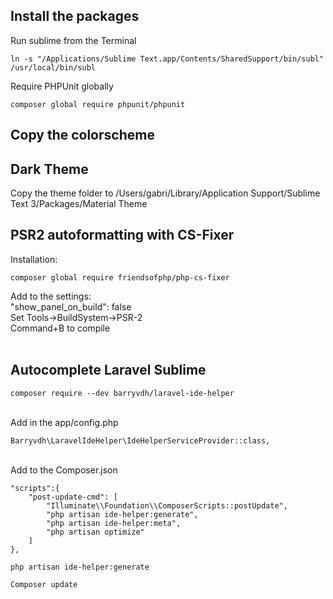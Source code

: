 ## Install the packages
Run sublime from the Terminal
```
ln -s "/Applications/Sublime Text.app/Contents/SharedSupport/bin/subl" /usr/local/bin/subl
```
Require PHPUnit globally
```
composer global require phpunit/phpunit
```

## Copy the colorscheme

## Dark Theme
Copy the theme folder to 
/Users/gabri/Library/Application Support/Sublime Text 3/Packages/Material Theme
<br>

## PSR2 autoformatting with CS-Fixer
Installation:
```
composer global require friendsofphp/php-cs-fixer
```
Add to the settings:<br>
"show_panel_on_build": false<br>
Set Tools->BuildSystem->PSR-2<br>
Command+B to compile<br><br>

## Autocomplete Laravel Sublime

```
composer require --dev barryvdh/laravel-ide-helper
```

<br>
Add in the app/config.php

```
Barryvdh\LaravelIdeHelper\IdeHelperServiceProvider::class,
```

<br>
Add to the Composer.json<br>

```
"scripts":{
    "post-update-cmd": [
        "Illuminate\\Foundation\\ComposerScripts::postUpdate",
        "php artisan ide-helper:generate",
        "php artisan ide-helper:meta",
        "php artisan optimize"
    ]
},
```

```
php artisan ide-helper:generate

Composer update
```
